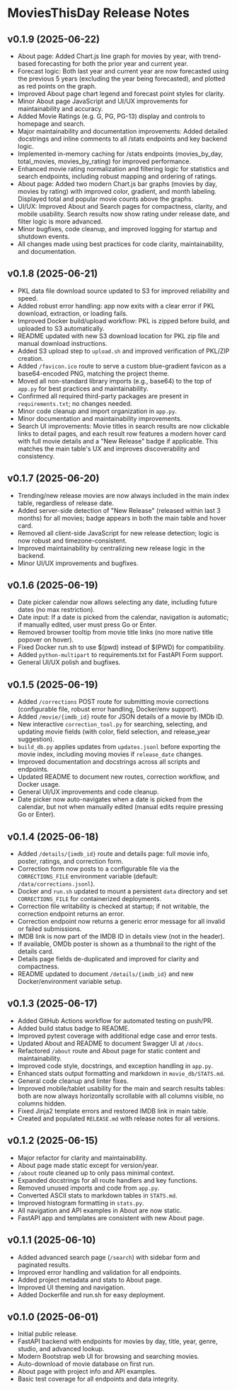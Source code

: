 # MoviesThisDay Release Notes

## v0.1.9 (2025-06-22)
- About page: Added Chart.js line graph for movies by year, with trend-based forecasting for both the prior year and current year.
- Forecast logic: Both last year and current year are now forecasted using the previous 5 years (excluding the year being forecasted), and plotted as red points on the graph.
- Improved About page chart legend and forecast point styles for clarity.
- Minor About page JavaScript and UI/UX improvements for maintainability and accuracy.
- Added Movie Ratings (e.g. G, PG, PG-13) display and controls to homepage and search.
- Major maintainability and documentation improvements: Added detailed docstrings and inline comments to all /stats endpoints and key backend logic.
- Implemented in-memory caching for /stats endpoints (movies_by_day, total_movies, movies_by_rating) for improved performance.
- Enhanced movie rating normalization and filtering logic for statistics and search endpoints, including robust mapping and ordering of ratings.
- About page: Added two modern Chart.js bar graphs (movies by day, movies by rating) with improved color, gradient, and month labeling. Displayed total and popular movie counts above the graphs.
- UI/UX: Improved About and Search pages for compactness, clarity, and mobile usability. Search results now show rating under release date, and filter logic is more advanced.
- Minor bugfixes, code cleanup, and improved logging for startup and shutdown events.
- All changes made using best practices for code clarity, maintainability, and documentation.

## v0.1.8 (2025-06-21)
- PKL data file download source updated to S3 for improved reliability and speed.
- Added robust error handling: app now exits with a clear error if PKL download, extraction, or loading fails.
- Improved Docker build/upload workflow: PKL is zipped before build, and uploaded to S3 automatically.
- README updated with new S3 download location for PKL zip file and manual download instructions.
- Added S3 upload step to `upload.sh` and improved verification of PKL/ZIP creation.
- Added `/favicon.ico` route to serve a custom blue-gradient favicon as a base64-encoded PNG, matching the project theme.
- Moved all non-standard library imports (e.g., base64) to the top of `app.py` for best practices and maintainability.
- Confirmed all required third-party packages are present in `requirements.txt`; no changes needed.
- Minor code cleanup and import organization in `app.py`.
- Minor documentation and maintainability improvements.
- Search UI improvements: Movie titles in search results are now clickable links to detail pages, and each result row features a modern hover card with full movie details and a "New Release" badge if applicable. This matches the main table's UX and improves discoverability and consistency.

## v0.1.7 (2025-06-20)
- Trending/new release movies are now always included in the main index table, regardless of release date.
- Added server-side detection of "New Release" (released within last 3 months) for all movies; badge appears in both the main table and hover card.
- Removed all client-side JavaScript for new release detection; logic is now robust and timezone-consistent.
- Improved maintainability by centralizing new release logic in the backend.
- Minor UI/UX improvements and bugfixes.

## v0.1.6 (2025-06-19)
- Date picker calendar now allows selecting any date, including future dates (no max restriction).
- Date input: If a date is picked from the calendar, navigation is automatic; if manually edited, user must press Go or Enter.
- Removed browser tooltip from movie title links (no more native title popover on hover).
- Fixed Docker run.sh to use $(pwd) instead of $(PWD) for compatibility.
- Added `python-multipart` to requirements.txt for FastAPI Form support.
- General UI/UX polish and bugfixes.

## v0.1.5 (2025-06-19)
- Added `/corrections` POST route for submitting movie corrections (configurable file, robust error handling, Docker/env support).
- Added `/movie/{imdb_id}` route for JSON details of a movie by IMDb ID.
- New interactive `correction_tool.py` for searching, selecting, and updating movie fields (with color, field selection, and release_year suggestion).
- `build_db.py` applies updates from `updates.jsonl` before exporting the movie index, including moving movies if `release_date` changes.
- Improved documentation and docstrings across all scripts and endpoints.
- Updated README to document new routes, correction workflow, and Docker usage.
- General UI/UX improvements and code cleanup.
- Date picker now auto-navigates when a date is picked from the calendar, but not when manually edited (manual edits require pressing Go or Enter).

## v0.1.4 (2025-06-18)
- Added `/details/{imdb_id}` route and details page: full movie info, poster, ratings, and correction form.
- Correction form now posts to a configurable file via the `CORRECTIONS_FILE` environment variable (default: `/data/corrections.jsonl`).
- Docker and `run.sh` updated to mount a persistent `data` directory and set `CORRECTIONS_FILE` for containerized deployments.
- Correction file writability is checked at startup; if not writable, the correction endpoint returns an error.
- Correction endpoint now returns a generic error message for all invalid or failed submissions.
- IMDB link is now part of the IMDB ID in details view (not in the header).
- If available, OMDb poster is shown as a thumbnail to the right of the details card.
- Details page fields de-duplicated and improved for clarity and compactness.
- README updated to document `/details/{imdb_id}` and new Docker/environment variable setup.

## v0.1.3 (2025-06-17)
- Added GitHub Actions workflow for automated testing on push/PR.
- Added build status badge to README.
- Improved pytest coverage with additional edge case and error tests.
- Updated About and README to document Swagger UI at `/docs`.
- Refactored `/about` route and About page for static content and maintainability.
- Improved code style, docstrings, and exception handling in `app.py`.
- Enhanced stats output formatting and markdown in `movie_db/STATS.md`.
- General code cleanup and linter fixes.
- Improved mobile/tablet usability for the main and search results tables: both are now always horizontally scrollable with all columns visible, no columns hidden.
- Fixed Jinja2 template errors and restored IMDB link in main table.
- Created and populated `RELEASE.md` with release notes for all versions.

## v0.1.2 (2025-06-15)
- Major refactor for clarity and maintainability.
- About page made static except for version/year.
- `/about` route cleaned up to only pass minimal context.
- Expanded docstrings for all route handlers and key functions.
- Removed unused imports and code from `app.py`.
- Converted ASCII stats to markdown tables in `STATS.md`.
- Improved histogram formatting in `stats.py`.
- All navigation and API examples in About are now static.
- FastAPI app and templates are consistent with new About page.

## v0.1.1 (2025-06-10)
- Added advanced search page (`/search`) with sidebar form and paginated results.
- Improved error handling and validation for all endpoints.
- Added project metadata and stats to About page.
- Improved UI theming and navigation.
- Added Dockerfile and run.sh for easy deployment.

## v0.1.0 (2025-06-01)
- Initial public release.
- FastAPI backend with endpoints for movies by day, title, year, genre, studio, and advanced lookup.
- Modern Bootstrap web UI for browsing and searching movies.
- Auto-download of movie database on first run.
- About page with project info and API examples.
- Basic test coverage for all endpoints and data integrity.

